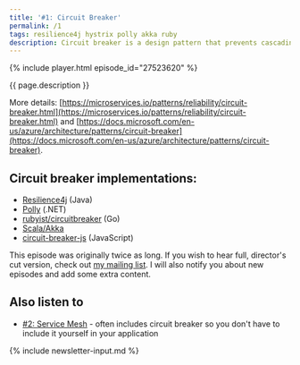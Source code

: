 ```yaml
---
title: '#1: Circuit Breaker'
permalink: /1
tags: resilience4j hystrix polly akka ruby
description: Circuit breaker is a design pattern that prevents cascading failures in distributed systems.
---
```


{% include player.html episode_id="27523620" %}

{{ page.description }}

More details: [https://microservices.io/patterns/reliability/circuit-breaker.html](https://microservices.io/patterns/reliability/circuit-breaker.html) and [https://docs.microsoft.com/en-us/azure/architecture/patterns/circuit-breaker](https://docs.microsoft.com/en-us/azure/architecture/patterns/circuit-breaker).

## Circuit breaker implementations:

* [Resilience4j](https://github.com/resilience4j/resilience4j) (Java)
* [Polly](http://www.thepollyproject.org/) (.NET)
* [rubyist/circuitbreaker](https://github.com/rubyist/circuitbreaker) (Go)
* [Scala/Akka](https://doc.akka.io/docs/akka/current/common/circuitbreaker.html)
* [circuit-breaker-js](https://github.com/yammer/circuit-breaker-js) (JavaScript)


This episode was originally twice as long.
If you wish to hear full, director's cut version, check out [my mailing list](https://256.nurkiewicz.com/newsletter).
I will also notify you about new episodes and add some extra content.

## Also listen to

* [#2: Service Mesh](2) - often includes circuit breaker so you don't have to include it yourself in your application

{% include newsletter-input.md %}